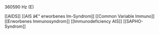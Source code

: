 360590 Hz (E)

[[AIDS]]
[[AIS â€“ erworbenes Im-Syndrom]]
[[Common Variable Immuno]]
[[Erworbenes Immunosyndrom]]
[[Immunodeficiency AIS]]
[[SAPHO-Syndrom]]